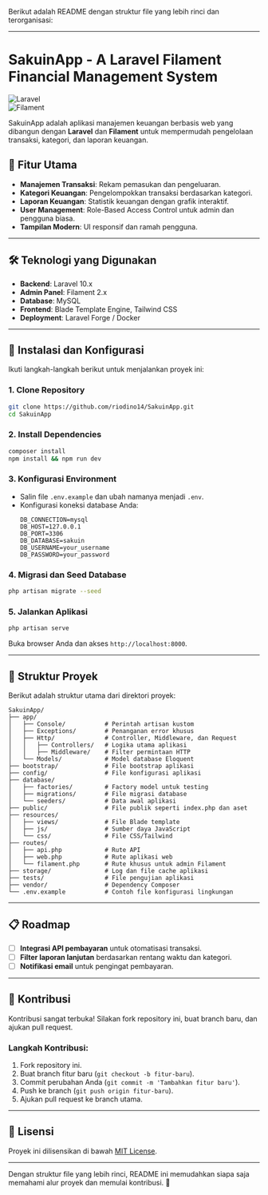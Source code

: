 Berikut adalah README dengan struktur file yang lebih rinci dan terorganisasi:  

---

# SakuinApp - A Laravel Filament Financial Management System  

![Laravel](https://img.shields.io/badge/Laravel-10.x-orange?style=flat-square&logo=laravel)  
![Filament](https://img.shields.io/badge/Filament-v2.x-blue?style=flat-square)  

SakuinApp adalah aplikasi manajemen keuangan berbasis web yang dibangun dengan **Laravel** dan **Filament** untuk mempermudah pengelolaan transaksi, kategori, dan laporan keuangan.  

## 🌟 Fitur Utama  
- **Manajemen Transaksi**: Rekam pemasukan dan pengeluaran.  
- **Kategori Keuangan**: Pengelompokkan transaksi berdasarkan kategori.  
- **Laporan Keuangan**: Statistik keuangan dengan grafik interaktif.  
- **User Management**: Role-Based Access Control untuk admin dan pengguna biasa.  
- **Tampilan Modern**: UI responsif dan ramah pengguna.  

---

## 🛠️ Teknologi yang Digunakan  
- **Backend**: Laravel 10.x  
- **Admin Panel**: Filament 2.x  
- **Database**: MySQL  
- **Frontend**: Blade Template Engine, Tailwind CSS  
- **Deployment**: Laravel Forge / Docker  

---

## 🚀 Instalasi dan Konfigurasi  
Ikuti langkah-langkah berikut untuk menjalankan proyek ini:  

### 1. Clone Repository  
```bash  
git clone https://github.com/riodino14/SakuinApp.git  
cd SakuinApp  
```  

### 2. Install Dependencies  
```bash  
composer install  
npm install && npm run dev  
```  

### 3. Konfigurasi Environment  
- Salin file `.env.example` dan ubah namanya menjadi `.env`.  
- Konfigurasi koneksi database Anda:  
  ```plaintext  
  DB_CONNECTION=mysql  
  DB_HOST=127.0.0.1  
  DB_PORT=3306  
  DB_DATABASE=sakuin  
  DB_USERNAME=your_username  
  DB_PASSWORD=your_password  
  ```  

### 4. Migrasi dan Seed Database  
```bash  
php artisan migrate --seed  
```  

### 5. Jalankan Aplikasi  
```bash  
php artisan serve  
```  
Buka browser Anda dan akses `http://localhost:8000`.  

---

## 📂 Struktur Proyek  

Berikut adalah struktur utama dari direktori proyek:  
```plaintext  
SakuinApp/  
├── app/  
│   ├── Console/           # Perintah artisan kustom  
│   ├── Exceptions/        # Penanganan error khusus  
│   ├── Http/              # Controller, Middleware, dan Request  
│   │   ├── Controllers/   # Logika utama aplikasi  
│   │   ├── Middleware/    # Filter permintaan HTTP  
│   └── Models/            # Model database Eloquent  
├── bootstrap/             # File bootstrap aplikasi  
├── config/                # File konfigurasi aplikasi  
├── database/  
│   ├── factories/         # Factory model untuk testing  
│   ├── migrations/        # File migrasi database  
│   └── seeders/           # Data awal aplikasi  
├── public/                # File publik seperti index.php dan aset  
├── resources/  
│   ├── views/             # File Blade template  
│   ├── js/                # Sumber daya JavaScript  
│   └── css/               # File CSS/Tailwind  
├── routes/  
│   ├── api.php            # Rute API  
│   ├── web.php            # Rute aplikasi web  
│   └── filament.php       # Rute khusus untuk admin Filament  
├── storage/               # Log dan file cache aplikasi  
├── tests/                 # File pengujian aplikasi  
├── vendor/                # Dependency Composer  
└── .env.example           # Contoh file konfigurasi lingkungan  
```  

---

## 📋 Roadmap  
- [ ] **Integrasi API pembayaran** untuk otomatisasi transaksi.  
- [ ] **Filter laporan lanjutan** berdasarkan rentang waktu dan kategori.  
- [ ] **Notifikasi email** untuk pengingat pembayaran.  

---

## 🤝 Kontribusi  
Kontribusi sangat terbuka! Silakan fork repository ini, buat branch baru, dan ajukan pull request.  

### Langkah Kontribusi:  
1. Fork repository ini.  
2. Buat branch fitur baru (`git checkout -b fitur-baru`).  
3. Commit perubahan Anda (`git commit -m 'Tambahkan fitur baru'`).  
4. Push ke branch (`git push origin fitur-baru`).  
5. Ajukan pull request ke branch utama.  

---

## 📜 Lisensi  
Proyek ini dilisensikan di bawah [MIT License](LICENSE).  

---

Dengan struktur file yang lebih rinci, README ini memudahkan siapa saja memahami alur proyek dan memulai kontribusi. 🎉
